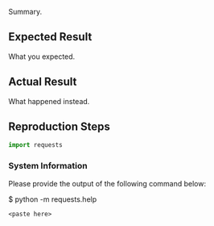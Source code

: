 Summary.

## Expected Result

What you expected.

## Actual Result

What happened instead.

## Reproduction Steps

```python
import requests

```

### System Information

Please provide the output of the following command below:

$ python -m requests.help

```
<paste here>
```
